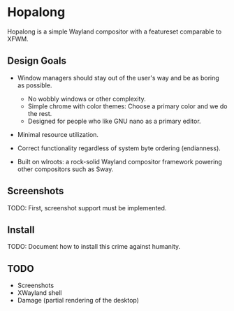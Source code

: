 # Hopalong

Hopalong is a simple Wayland compositor with a featureset comparable to XFWM.

## Design Goals

* Window managers should stay out of the user's way and be as boring as possible.
  * No wobbly windows or other complexity.
  * Simple chrome with color themes: Choose a primary color and we do the rest.
  * Designed for people who like GNU nano as a primary editor.

* Minimal resource utilization.

* Correct functionality regardless of system byte ordering (endianness).

* Built on wlroots: a rock-solid Wayland compositor framework powering other
  compositors such as Sway.

## Screenshots

TODO: First, screenshot support must be implemented.

## Install

TODO: Document how to install this crime against humanity.

## TODO

* Screenshots
* XWayland shell
* Damage (partial rendering of the desktop)
